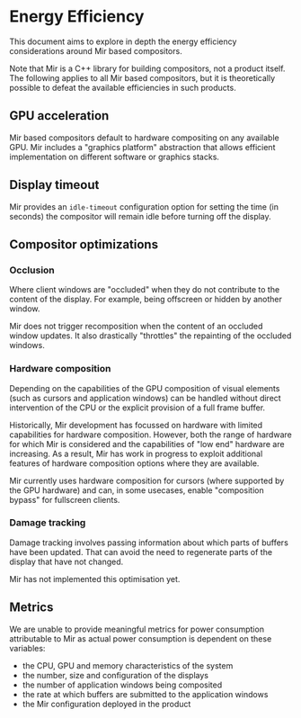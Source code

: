 # Energy Efficiency

This document aims to explore in depth the energy efficiency considerations 
around Mir based compositors.

Note that Mir is a C++ library for building compositors, not a product itself.
The following applies to all Mir based compositors, but it is theoretically 
possible to defeat the available efficiencies in such products.

## GPU acceleration

Mir based compositors default to hardware compositing on any available GPU. Mir 
includes a "graphics platform" abstraction that allows efficient implementation
on different software or graphics stacks.

## Display timeout

Mir provides an `idle-timeout` configuration option for setting the time (in 
seconds) the compositor will remain idle before turning off the display.

## Compositor optimizations

### Occlusion

Where client windows are "occluded" when they do not contribute to the content
of the display. For example, being offscreen or hidden by another window.

Mir does not trigger recomposition when the content of an occluded window
updates. It also drastically "throttles" the repainting of the occluded windows.

### Hardware composition

Depending on the capabilities of the GPU composition of visual elements (such as
cursors and application windows) can be handled without direct intervention of
the CPU or the explicit provision of a full frame buffer.

Historically, Mir development has focussed on hardware with limited capabilities
for hardware composition. However, both the range of hardware for which Mir is
considered and the capabilities of "low end" hardware are increasing. As a 
result, Mir has work in progress to exploit additional features of hardware composition 
options where they are available.

Mir currently uses hardware composition for cursors
(where supported by the GPU hardware) and can, in some usecases, enable
"composition bypass" for fullscreen clients.

### Damage tracking

Damage tracking involves passing information about which parts of buffers have
been updated. That can avoid the need to regenerate parts of the display that
have not changed.

Mir has not implemented this optimisation yet.

## Metrics

We are unable to provide meaningful metrics for power consumption attributable
to Mir as actual power consumption is dependent on these variables:

* the CPU, GPU and memory characteristics of the system
* the number, size and configuration of the displays
* the number of application windows being composited
* the rate at which buffers are submitted to the application windows
* the Mir configuration deployed in the product
